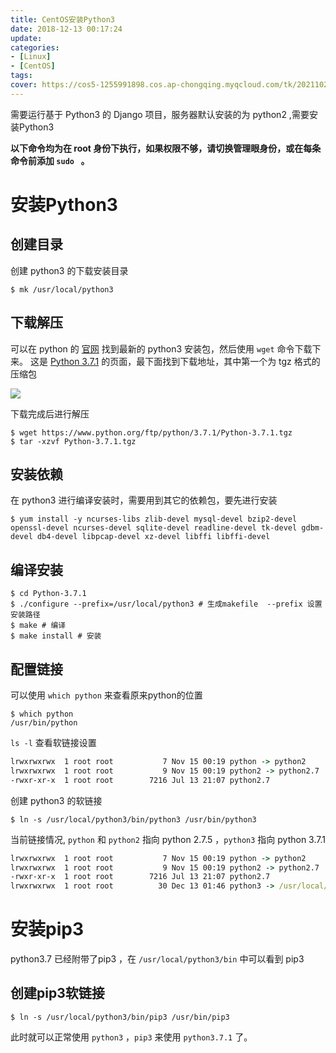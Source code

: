 ```yaml
---
title: CentOS安装Python3
date: 2018-12-13 00:17:24
update:
categories:
- [Linux]
- [CentOS]
tags:
cover: https://cos5-1255991898.cos.ap-chongqing.myqcloud.com/tk/20211023-python.png
---
```


需要运行基于 Python3 的 Django 项目，服务器默认安装的为 python2 ,需要安装Python3

__以下命令均为在 root 身份下执行，如果权限不够，请切换管理眼身份，或在每条命令前添加 `sudo ` 。__

# 安装Python3

## 创建目录
创建 python3 的下载安装目录
```shell
$ mk /usr/local/python3
```
<!--more-->

## 下载解压
可以在 python 的 [官网](https://www.python.org) 找到最新的 python3 安装包，然后使用 `wget` 命令下载下来。
这是 [Python 3.7.1](https://www.python.org/downloads/source/) 的页面，最下面找到下载地址，其中第一个为 tgz 格式的压缩包

![](https://cos5-1255991898.cos.ap-chongqing.myqcloud.com/tk/%E6%89%B9%E6%B3%A8%202018-12-13%20005037.jpg)

下载完成后进行解压
```shell
$ wget https://www.python.org/ftp/python/3.7.1/Python-3.7.1.tgz
$ tar -xzvf Python-3.7.1.tgz
```
## 安装依赖
在 python3 进行编译安装时，需要用到其它的依赖包，要先进行安装

```shell
$ yum install -y ncurses-libs zlib-devel mysql-devel bzip2-devel openssl-devel ncurses-devel sqlite-devel readline-devel tk-devel gdbm-devel db4-devel libpcap-devel xz-devel libffi libffi-devel
```

## 编译安装

```shell
$ cd Python-3.7.1
$ ./configure --prefix=/usr/local/python3 # 生成makefile  --prefix 设置安装路径
$ make # 编译
$ make install # 安装
```

## 配置链接
可以使用 `which python` 来查看原来python的位置
```shell
$ which python
/usr/bin/python
```
`ls -l` 查看软链接设置

```cmd
lrwxrwxrwx  1 root root           7 Nov 15 00:19 python -> python2
lrwxrwxrwx  1 root root           9 Nov 15 00:19 python2 -> python2.7
-rwxr-xr-x  1 root root        7216 Jul 13 21:07 python2.7
```

创建 python3 的软链接
```shell
$ ln -s /usr/local/python3/bin/python3 /usr/bin/python3
```

当前链接情况, `python` 和 `python2` 指向 python 2.7.5 ，`python3` 指向 python 3.7.1
```cmd
lrwxrwxrwx  1 root root           7 Nov 15 00:19 python -> python2
lrwxrwxrwx  1 root root           9 Nov 15 00:19 python2 -> python2.7
-rwxr-xr-x  1 root root        7216 Jul 13 21:07 python2.7
lrwxrwxrwx  1 root root          30 Dec 13 01:46 python3 -> /usr/local/python3/bin/python3
```

# 安装pip3

python3.7 已经附带了pip3 ，在 `/usr/local/python3/bin` 中可以看到 pip3

## 创建pip3软链接
```shell
$ ln -s /usr/local/python3/bin/pip3 /usr/bin/pip3
```

此时就可以正常使用 `python3` ，`pip3` 来使用 `python3.7.1` 了。




